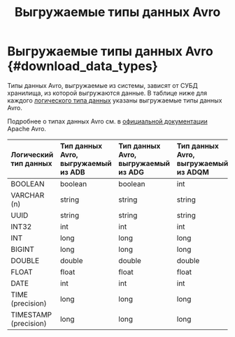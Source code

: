 ﻿---
layout: default
title: Выгружаемые типы данных Avro
nav_order: 3
parent: Поддерживаемые типы данных
grand_parent: Справочная информация
has_children: false
has_toc: false
---

# Выгружаемые типы данных Avro {#download_data_types}

Типы данных Avro, выгружаемые из системы, зависят от СУБД хранилища, из которой выгружаются данные. 
В таблице ниже для каждого [логического типа данных](../logical_data_types/logical_data_types.md) 
указаны выгружаемые типы данных Avro.

Подробнее о типах данных Avro см. в [официальной документации](https://docs.oracle.com/database/nosql-12.1.3.0/GettingStartedGuide/avroschemas.html#avro-primitivedatatypes) 
Apache Avro.

| Логический тип данных | Тип данных Avro, выгружаемый из ADB | Тип данных Avro, выгружаемый из ADG | Тип данных Avro, выгружаемый из ADQM | Тип данных Avro, выгружаемый из ADP
|:-|:-|:-|:-|:-
| BOOLEAN | boolean | boolean | int | boolean
| VARCHAR (n) | string | string | string | string
| UUID | string | string | string | string
| INT32 | int | int | int | int
| INT | long | long | long | long
| BIGINT | long | long | long | long
| DOUBLE | double | double | double | double
| FLOAT | float | float | float  | float
| DATE | int | int | int | int
| TIME (precision) | long | long | long | long
| TIMESTAMP (precision) | long | long | long | long